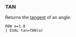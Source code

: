 <!--
This is generated by ESQL’s AbstractFunctionTestCase. Do no edit it. See ../README.md for how to regenerate it.
-->

### TAN
Returns the [tangent](https://en.wikipedia.org/wiki/Sine_and_cosine) of an angle.

```
ROW a=1.8
| EVAL tan=TAN(a)
```
